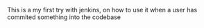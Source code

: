 This is a my first try with jenkins, on how to use it when a user has commited something into the codebase
